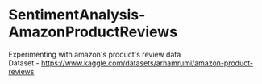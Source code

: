 # SentimentAnalysis-AmazonProductReviews
Experimenting with amazon's product's review data  
Dataset - https://www.kaggle.com/datasets/arhamrumi/amazon-product-reviews
